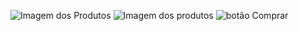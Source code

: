 ![Imagem dos Produtos](<Imagem do WhatsApp de 2025-04-28 à(s) 16.06.15_c9df2330-1.jpg>)
![Imagem dos produtos](<Imagem do WhatsApp de 2025-04-28 à(s) 16.06.15_324d555d.jpg>)
![botão Comprar](<Imagem do WhatsApp de 2025-04-28 à(s) 16.06.15_c80eb304.jpg>)